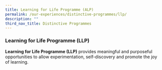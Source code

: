```yaml
---
title: Learning for Life Programme (ALP)
permalink: /our-experiences/distinctive-programmes/llp/
description: ""
third_nav_title: Distinctive Programmes
---
```

### **Learning for Life Programme (LLP)**
**Learning for Life Programme (LLP)** provides meaningful and purposeful opportunities to allow experimentation, self-discovery and promote the joy of learning.

